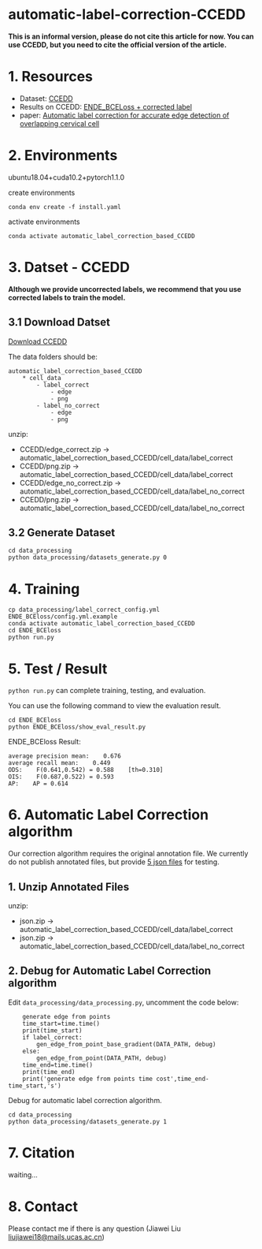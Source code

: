 # automatic-label-correction-CCEDD
**This is an informal version, please do not cite this article for now.
You can use CCEDD, but you need to cite the official version of the article.**
# 1. Resources
* Dataset: [CCEDD](https://mailustceducn-my.sharepoint.com/:f:/g/personal/nachifur_mail_ustc_edu_cn/Es3O42XCo6dDtPuLXh-e_y8BOao96q0GWVyfBuKmr51M4A?e=O0RPgO)
* Results on CCEDD: [ENDE_BCELoss + corrected label](https://mailustceducn-my.sharepoint.com/:u:/g/personal/nachifur_mail_ustc_edu_cn/EYqcLCKYIyBCkuV9clTGN1ABHi72SUV6SL_dzdnLookx2A?e=eFxUHt)
* paper: [Automatic label correction for accurate edge detection of
overlapping cervical cell](https://arxiv.org/abs/2010.01919)

# 2. Environments
ubuntu18.04+cuda10.2+pytorch1.1.0

create environments
```
conda env create -f install.yaml
```
activate environments
```
conda activate automatic_label_correction_based_CCEDD
```
# 3. Datset - CCEDD
**Although we provide uncorrected labels, we recommend that you use corrected labels to train the model.**
## 3.1 Download Datset
[Download CCEDD](https://mailustceducn-my.sharepoint.com/:f:/g/personal/nachifur_mail_ustc_edu_cn/Es3O42XCo6dDtPuLXh-e_y8BOao96q0GWVyfBuKmr51M4A?e=O0RPgO)

The data folders should be:
```
automatic_label_correction_based_CCEDD
    * cell_data
        - label_correct
            - edge
            - png
        - label_no_correct
            - edge
            - png
```
unzip: 
* CCEDD/edge_correct.zip -> automatic_label_correction_based_CCEDD/cell_data/label_correct
* CCEDD/png.zip -> automatic_label_correction_based_CCEDD/cell_data/label_correct
* CCEDD/edge_no_correct.zip -> automatic_label_correction_based_CCEDD/cell_data/label_no_correct
* CCEDD/png.zip -> automatic_label_correction_based_CCEDD/cell_data/label_no_correct

## 3.2 Generate Dataset
```
cd data_processing
python data_processing/datasets_generate.py 0
```

# 4. Training
```
cp data_processing/label_correct_config.yml ENDE_BCEloss/config.yml.example
conda activate automatic_label_correction_based_CCEDD
cd ENDE_BCEloss
python run.py
```
# 5. Test / Result
`python run.py` can complete training, testing, and evaluation. 

You can use the following command to view the evaluation result.
```
cd ENDE_BCEloss
python ENDE_BCEloss/show_eval_result.py
```
ENDE_BCEloss Result:
```
average precision mean:    0.676
average recall mean:    0.449
ODS:    F(0.641,0.542) = 0.588    [th=0.310]
OIS:    F(0.687,0.522) = 0.593
AP:    AP = 0.614
```
# 6. Automatic Label Correction algorithm
Our correction algorithm requires the original annotation file. We currently do not publish annotated files, but provide [5 json files](https://mailustceducn-my.sharepoint.com/:u:/g/personal/nachifur_mail_ustc_edu_cn/EcMzbZ5P6d5LhsczwZLqsNABKy-5zNsaERh6hA3XbatEDA?e=ydMerP) for testing. 
## 1. Unzip Annotated Files
unzip: 
* json.zip -> automatic_label_correction_based_CCEDD/cell_data/label_correct
* json.zip -> automatic_label_correction_based_CCEDD/cell_data/label_no_correct
## 2. Debug for Automatic Label Correction algorithm
Edit `data_processing/data_processing.py`, uncomment the code below:
```
    generate edge from points
    time_start=time.time()
    print(time_start)
    if label_correct:
        gen_edge_from_point_base_gradient(DATA_PATH, debug)
    else:
        gen_edge_from_point(DATA_PATH, debug)
    time_end=time.time()
    print(time_end)
    print('generate edge from points time cost',time_end-time_start,'s')
```
Debug for automatic label correction algorithm.
```
cd data_processing
python data_processing/datasets_generate.py 1
```
# 7. Citation
waiting...
<!-- If you find our work useful in your research, please consider citing:
```
@article{liu2020automatic,
  title={Automatic label correction based on CCESD},
  author={Liu, Jiawei and Wang, Qiang and Fan, Huijie and Tang, Yandong},
  journal={arXiv preprint arXiv:2010.01919},
  year={2020}
}
```--> 
# 8. Contact
Please contact me if there is any question (Jiawei Liu liujiawei18@mails.ucas.ac.cn)

